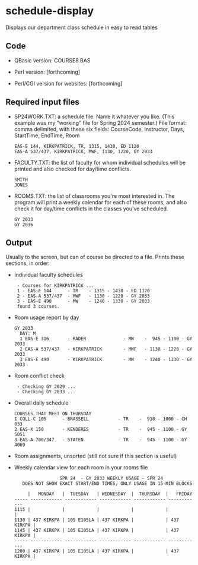 # schedule-display
Displays our department class schedule in easy to read tables

## Code

- QBasic version: COURSE8.BAS
  
- Perl version: [forthcoming]
  
- Perl/CGI version for websites: [forthcoming]

## Required input files

- SP24WORK.TXT: a schedule file. Name it whatever you like. (This example was my "working" file for Spring 2024 semester.) File format: comma delimited, with these six fields: CourseCode, Instructor, Days, StartTime, EndTime, Room

  ```
  EAS-E 144, KIRKPATRICK, TR, 1315, 1430, ED 1120
  EAS-A 537/437, KIRKPATRICK, MWF, 1130, 1220, GY 2033
  ```
  
- FACULTY.TXT: the list of faculty for whom individual schedules will be printed and also checked for day/time conflicts.

  ```
  SMITH
  JONES
  ```
  
- ROOMS.TXT: the list of classrooms you're most interested in. The program will print a weekly calendar for each of these rooms, and also check it for day/time conflicts in the classes you've scheduled.

  ```
  GY 2033
  GY 2036
  ```

## Output

Usually to the screen, but can of course be directed to a file.  Prints these sections, in order:

- Individual faculty schedules

  ```
   - Courses for KIRKPATRICK ...
   1 - EAS-E 144      - TR    - 1315 - 1430 - ED 1120 
   2 - EAS-A 537/437  - MWF   - 1130 - 1220 - GY 2033 
   3 - EAS-E 490      - MW    - 1240 - 1330 - GY 2033 
   found 3 courses.
  ```
  
- Room usage report by day

  ```
  GY 2033
    DAY: M
    1 EAS-E 316       - RADER              - MW    -  945 - 1100 - GY 2033 
    2 EAS-A 537/437   - KIRKPATRICK        - MWF   - 1130 - 1220 - GY 2033 
    3 EAS-E 490       - KIRKPATRICK        - MW    - 1240 - 1330 - GY 2033 
  ```
  
- Room conflict check

  ```
   - Checking GY 2029 ...
   - Checking GY 2033 ...
  ```
  
- Overall daily schedule

  ```
  COURSES THAT MEET ON THURSDAY 
  1 COLL-C 105      - BRASSELL           - TR    -  910 - 1000 - CH 033  
  2 EAS-X 150       - KENDERES           - TR    -  945 - 1100 - GY 5051 
  3 EAS-A 700/347   - STATEN             - TR    -  945 - 1100 - GY 4069 
  ```
  
- Room assignments, unsorted (still not sure if this section is useful)
  
- Weekly calendar view for each room in your rooms file

  ```
                   SPR 24  - GY 2033 WEEKLY USAGE - SPR 24
     DOES NOT SHOW EXACT START/END TIMES, ONLY USAGE IN 15-MIN BLOCKS    

       |   MONDAY   |  TUESDAY   | WEDNESDAY  |  THURSDAY  |   FRIDAY
  ----- ------------ ------------ ------------ ------------ ------------ 
  1115 |            |            |            |            |            |
  1130 | 437 KIRKPA | 105 E105LA | 437 KIRKPA |            | 437 KIRKPA |
  1145 | 437 KIRKPA | 105 E105LA | 437 KIRKPA |            | 437 KIRKPA |
  ----- ------------ ------------ ------------ ------------ ------------
  1200 | 437 KIRKPA | 105 E105LA | 437 KIRKPA |            | 437 KIRKPA |
  ```


